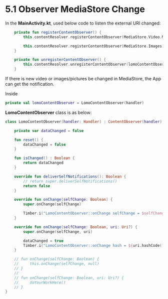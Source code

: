 # 5.1 Observer MediaStore Change

In the **MainActivity.kt**, used below code to listen the external URI changed:


```Kotlin
    private fun registerContentObserver() {
        this.contentResolver.registerContentObserver(MediaStore.Video.Media.EXTERNAL_CONTENT_URI, true, lomoContentObserver);

        this.contentResolver.registerContentObserver(MediaStore.Images.Media.EXTERNAL_CONTENT_URI, true, lomoContentObserver);
    }

    private fun unregisterContentObserver() {
        this.contentResolver.unregisterContentObserver(lomoContentObserver);
    }
```

If there is new video or images/pictures be changed in MediaStore, the App can get the notification.

Inside 

```Kotlin
private val lomoContentObserver = LomoContentObserver(handler)
```


**LomoContentObserver** class is as below:


```Kotlin
class LomoContentObserver(handler: Handler) : ContentObserver(handler) {

    private var dataChanged = false

    fun reset() {
        dataChanged = false
    }

    fun isChanged() : Boolean {
        return dataChanged
    }

    override fun deliverSelfNotifications(): Boolean {
        // return super.deliverSelfNotifications()
        return false
    }

    override fun onChange(selfChange: Boolean) {
        super.onChange(selfChange)

        Timber.i("LomoContentObserver::onChange selfChange = $selfChange")
    }

    override fun onChange(selfChange: Boolean, uri: Uri?) {
        super.onChange(selfChange, uri)

        dataChanged = true
        Timber.i("LomoContentObserver::onChange hash = ${uri.hashCode()}   selfChange = $selfChange, uri = ${uri?.path}")
    }

    // fun onChange(selfChange: Boolean) {
    //     this.onChange(selfChange, null)
    // }
    //
    // fun onChange(selfChange: Boolean, uri: Uri?) {
    //     doYourWorkHere()
    // }
}

```